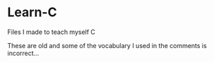 # Learn-C
Files I made to teach myself C

These are old and some of the vocabulary I used in the comments is incorrect...
